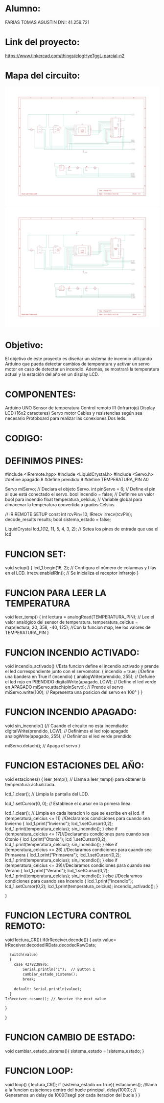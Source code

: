 # Alumno:
FARIAS TOMAS AGUSTIN
DNI: 41.259.721

# Link del proyecto: 
https://www.tinkercad.com/things/eIogHyeTggL-parcial-n2

# Mapa del circuito:
![Tinkercad](/imagenes/Parcial_2.jpg)
![Tinkercad](/imagenes/Parcial_2.jpg)
# Objetivo:
El objetivo de este proyecto es diseñar un sistema de incendio utilizando Arduino que pueda
detectar cambios de temperatura y activar un servo motor en caso de detectar un incendio.
Además, se mostrará la temperatura actual y la estación del año en un display LCD.

# COMPONENTES: 
Arduino UNO
Sensor de temperatura
Control remoto IR (Infrarrojo)
Display LCD (16x2 caracteres)
Servo motor
Cables y resistencias según sea necesario
Protoboard para realizar las conexiones
Dos leds.

# CODIGO:
# DEFINIMOS PINES:
#include <IRremote.hpp>
#include <LiquidCrystal.h>
#include <Servo.h>
#define apagado 8
#define prendido 9
#define TEMPERATURA_PIN A0

Servo miServo;  // Declara el objeto Servo.
int pinServo = 6;  // Define el pin al que está conectado el servo.
bool incendio = false; // Definime un valor bool para incendio
float temperatura_celcius;  // Variable global para almacenar la temperatura convertida a grados Celsius.

// IR REMOTE SETUP
const int rcvPin=10;
IRrecv irrecv(rcvPin);
decode_results results;
bool sistema_estado = false;


LiquidCrystal lcd_1(12, 11, 5, 4, 3, 2); // Setea los pines de entrada que usa el lcd
# FUNCION SET:
void setup()
{
  lcd_1.begin(16, 2); // Configura el número de columnas y filas en el LCD. 
  irrecv.enableIRIn();  // Se inicializa el receptor infrarojo
}
# FUNCION PARA LEER LA TEMPERATURA 
void leer_temp()
{
  int lectura = analogRead(TEMPERATURA_PIN);  // Lee el valor analógico del sensor de temperatura.
  temperatura_celcius = map(lectura, 20, 358, -40, 125); //Con la funcion map, lee los valores de TEMPERATURA_PIN
}
# FUNCION INCENDIO ACTIVADO:
void incendio_activado()
//Esta funcion define el incendio activado y prende el led correspondiente junto con el servomotor.
{
  incendio = true; //Define una bandera en True
  if (incendio)
  {
    analogWrite(prendido, 255); // Defuine el led rojo en PRENDIDO
    digitalWrite(apagado, LOW); // Define el led verde en APAGADO
    miServo.attach(pinServo); // Prende el servo
    miServo.write(100); // Representa una posicion del servo en 100°
  }
}
# FUNCION INCENDIO APAGADO: 
void sin_incendio()
{// Cuando el circuito no esta incendiado:
  digitalWrite(prendido, LOW); // Definimos el led rojo apagado
  analogWrite(apagado, 255); // Definimos el led verde prendido
  
  miServo.detach(); // Apaga el servo
}
# FUNCION ESTACIONES DEL AÑO:
void estaciones()
{
  leer_temp();  // Llama a leer_temp() para obtener la temperatura actualizada.

  lcd_1.clear();  // Limpia la pantalla del LCD.

  lcd_1.setCursor(0, 0);  // Establece el cursor en la primera línea.
  
  lcd_1.clear(); // Limpia en cada iteracion lo que se escribe en el lcd.
  if (temperatura_celcius <= 11) //Declaramos condiciones para cuando sea Invierno
  {
    lcd_1.print("Invierno");
    lcd_1.setCursor(0,2);
    lcd_1.print(temperatura_celcius);
    sin_incendio();
  }
  else if (temperatura_celcius <= 17)//Declaramos condiciones para cuando sea Otonio
  {
    lcd_1.print("Otonio");
    lcd_1.setCursor(0,2);
    lcd_1.print(temperatura_celcius);
    sin_incendio();
  }
  else if (temperatura_celcius <= 26) //Declaramos condiciones para cuando sea Primavera
  {
    lcd_1.print("Primavera");
    lcd_1.setCursor(0,2);
    lcd_1.print(temperatura_celcius);
    sin_incendio();
  }
  else if (temperatura_celcius <= 39)//Declaramos condiciones para cuando sea Verano
  {
    lcd_1.print("Verano");
    lcd_1.setCursor(0,2);
    lcd_1.print(temperatura_celcius);
    sin_incendio();
  }
  else //Declaramos condiciones para cuando sea Incendio 
  {
    lcd_1.print("Incendio");
    lcd_1.setCursor(0,2);
    lcd_1.print(temperatura_celcius);
    incendio_activado();
  }
   
}

# FUNCION LECTURA CONTROL REMOTO:
void lectura_CR(){
  if(IrReceiver.decode()) {
    auto value= IrReceiver.decodedIRData.decodedRawData; 	

      switch(value)
      {        
        case 4278238976:
            Serial.println("1");  // Button 1
        	cambiar_estado_sistema();
          	break;

        default: Serial.println(value);     
      }  
    IrReceiver.resume(); // Receive the next value
  }
  
}

# FUNCION CAMBIO DE ESTADO:
void cambiar_estado_sistema(){
   sistema_estado = !sistema_estado;
}

# FUNCION LOOP:
void loop()
{ 
  lectura_CR();
  if (sistema_estado == true){
    estaciones(); //llama a la funcion estaciones dentro del bucle principal.
    delay(1000); // Generamos un delay de 1000(1seg) por cada iteracion del bucle
  }
}